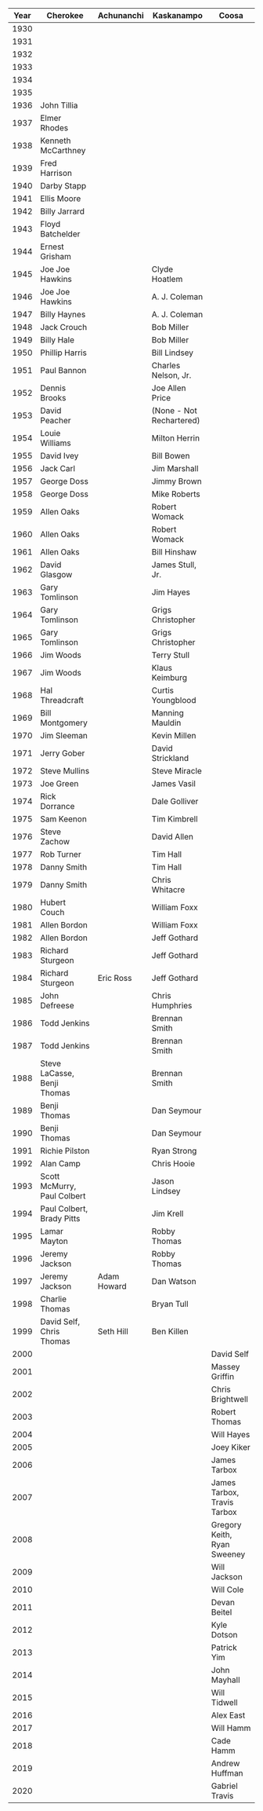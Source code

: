 | Year | Cherokee | Achunanchi | Kaskanampo | Coosa |
| ---- | ---- | ---- | ---- | ---- |
| 1930 |  |  |  |  |
| 1931 |  |  |  |  |
| 1932 |  |  |  |  |
| 1933 |  |  |  |  |
| 1934 |  |  |  |  |
| 1935 |  |  |  |  |
| 1936 | John Tillia |  |  |  |
| 1937 | Elmer Rhodes |  |  |  |
| 1938 | Kenneth McCarthney |  |  |  |
| 1939 | Fred Harrison |  |  |  |
| 1940 | Darby Stapp |  |  |  |
| 1941 | Ellis Moore |  |  |  |
| 1942 | Billy Jarrard |  |  |  |
| 1943 | Floyd Batchelder |  |  |  |
| 1944 | Ernest Grisham |  |  |  |
| 1945 | Joe Joe Hawkins |  | Clyde Hoatlem |  |
| 1946 | Joe Joe Hawkins |  | A. J. Coleman |  |
| 1947 | Billy Haynes |  | A. J. Coleman |  |
| 1948 | Jack Crouch |  | Bob Miller |  |
| 1949 | Billy Hale |  | Bob Miller |  |
| 1950 | Phillip Harris |  | Bill Lindsey |  |
| 1951 | Paul Bannon |  | Charles Nelson, Jr. |  |
| 1952 | Dennis Brooks |  | Joe Allen Price |  |
| 1953 | David Peacher |  | (None - Not Rechartered) |  |
| 1954 | Louie Williams |  | Milton Herrin |  |
| 1955 | David Ivey |  | Bill Bowen |  |
| 1956 | Jack Carl |  | Jim Marshall |  |
| 1957 | George Doss |  | Jimmy Brown |  |
| 1958 | George Doss |  | Mike Roberts |  |
| 1959 | Allen Oaks |  | Robert Womack |  |
| 1960 | Allen Oaks |  | Robert Womack |  |
| 1961 | Allen Oaks |  | Bill Hinshaw |  |
| 1962 | David Glasgow |  | James Stull, Jr. |  |
| 1963 | Gary Tomlinson |  | Jim Hayes |  |
| 1964 | Gary Tomlinson |  | Grigs Christopher |  |
| 1965 | Gary Tomlinson |  | Grigs Christopher |  |
| 1966 | Jim Woods |  | Terry Stull |  |
| 1967 | Jim Woods |  | Klaus Keimburg |  |
| 1968 | Hal Threadcraft |  | Curtis Youngblood |  |
| 1969 | Bill Montgomery |  | Manning Mauldin |  |
| 1970 | Jim Sleeman |  | Kevin Millen |  |
| 1971 | Jerry Gober |  | David Strickland |  |
| 1972 | Steve Mullins |  | Steve Miracle |  |
| 1973 | Joe Green |  | James Vasil |  |
| 1974 | Rick Dorrance |  | Dale Golliver |  |
| 1975 | Sam Keenon |  | Tim Kimbrell |  |
| 1976 | Steve Zachow |  | David Allen |  |
| 1977 | Rob Turner |  | Tim Hall |  |
| 1978 | Danny Smith |  | Tim Hall |  |
| 1979 | Danny Smith |  | Chris Whitacre |  |
| 1980 | Hubert Couch |  | William Foxx |  |
| 1981 | Allen Bordon |  | William Foxx |  |
| 1982 | Allen Bordon |  | Jeff Gothard |  |
| 1983 | Richard Sturgeon |  | Jeff Gothard |  |
| 1984 | Richard Sturgeon | Eric Ross | Jeff Gothard |  |
| 1985 | John Defreese |  | Chris Humphries |  |
| 1986 | Todd Jenkins |  | Brennan Smith |  |
| 1987 | Todd Jenkins |  | Brennan Smith |  |
| 1988 | Steve LaCasse, Benji Thomas |  | Brennan Smith |  |
| 1989 | Benji Thomas |  | Dan Seymour |  |
| 1990 | Benji Thomas |  | Dan Seymour |  |
| 1991 | Richie Pilston |  | Ryan Strong |  |
| 1992 | Alan Camp |  | Chris Hooie |  |
| 1993 | Scott McMurry, Paul Colbert |  | Jason Lindsey |  |
| 1994 | Paul Colbert, Brady Pitts |  | Jim Krell |  |
| 1995 | Lamar Mayton |  | Robby Thomas |  |
| 1996 | Jeremy Jackson |  | Robby Thomas |  |
| 1997 | Jeremy Jackson | Adam Howard | Dan Watson |  |
| 1998 | Charlie Thomas |  | Bryan Tull |  |
| 1999 | David Self, Chris Thomas | Seth Hill | Ben Killen |  |
| 2000 |  |  |  | David Self |
| 2001 |  |  |  | Massey Griffin |
| 2002 |  |  |  | Chris Brightwell |
| 2003 |  |  |  | Robert Thomas |
| 2004 |  |  |  | Will Hayes |
| 2005 |  |  |  | Joey Kiker |
| 2006 |  |  |  | James Tarbox |
| 2007 |  |  |  | James Tarbox, Travis Tarbox |
| 2008 |  |  |  | Gregory Keith, Ryan Sweeney |
| 2009 |  |  |  | Will Jackson |
| 2010 |  |  |  | Will Cole |
| 2011 |  |  |  | Devan Beitel |
| 2012 |  |  |  | Kyle Dotson |
| 2013 |  |  |  | Patrick Yim |
| 2014 |  |  |  | John Mayhall |
| 2015 |  |  |  | Will Tidwell |
| 2016 |  |  |  | Alex East |
| 2017 |  |  |  | Will Hamm |
| 2018 |  |  |  | Cade Hamm |
| 2019 |  |  |  | Andrew Huffman |
| 2020 |  |  |  | Gabriel Travis |
